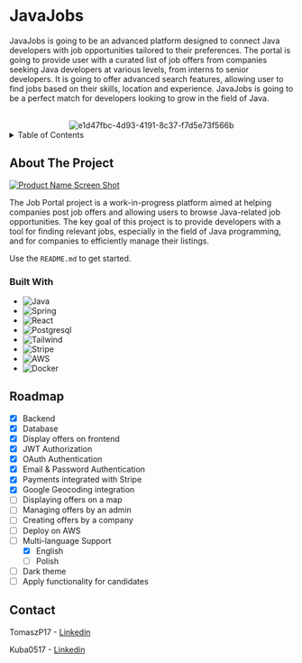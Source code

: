 
# JavaJobs

JavaJobs is going to be an advanced platform designed to connect Java developers with job opportunities tailored to their preferences. The portal is going to provide user with a curated list of job offers from companies seeking Java developers at various levels, from interns to senior developers. It is going to offer advanced search features, allowing user to find jobs based on their skills, location and experience. JavaJobs is going to be a perfect match for developers looking to grow in the field of Java. 

<!-- PROJECT LOGO -->
<br />
<div align="center">
  <img src="https://i.ibb.co/SyQ0mbr/e1d47fbc-4d93-4191-8c37-f7d5e73f566b.png" alt="e1d47fbc-4d93-4191-8c37-f7d5e73f566b" border="0" />
</div>



<!-- TABLE OF CONTENTS -->
<details>
  <summary>Table of Contents</summary>
  <ol>
    <li>
      <a href="#about-the-project">About The Project</a>
      <ul>
        <li><a href="#built-with">Built With</a></li>
      </ul>
    </li>
    <li>
      <a href="#getting-started">Getting Started</a>
      <ul>
        <li><a href="#prerequisites">Prerequisites</a></li>
        <li><a href="#installation">Installation</a></li>
      </ul>
    </li>
    <li><a href="#usage">Usage</a></li>
    <li><a href="#roadmap">Roadmap</a></li>
    <li><a href="#contributing">Contributing</a></li>
    <li><a href="#license">License</a></li>
    <li><a href="#contact">Contact</a></li>
    <li><a href="#acknowledgments">Acknowledgments</a></li>
  </ol>
</details>



<!-- ABOUT THE PROJECT -->
## About The Project

[![Product Name Screen Shot][product-screenshot]](https://example.com)

The Job Portal project is a work-in-progress platform aimed at helping companies post job offers and allowing users to browse Java-related job opportunities. The key goal of this project is to provide developers with a tool for finding relevant jobs, especially in the field of Java programming, and for companies to efficiently manage their listings.

Use the `README.md` to get started.

### Built With

* ![Java][Java]
* ![Spring]
* ![React][React.js]
* ![Postgresql]
* ![Tailwind]
* ![Stripe]
* ![AWS]
* ![Docker]

<!-- ROADMAP -->
## Roadmap

- [x] Backend
- [x] Database
- [x] Display offers on frontend
- [x] JWT Authorization
- [x] OAuth Authentication
- [x] Email & Password Authentication
- [x] Payments integrated with Stripe
- [x] Google Geocoding integration
- [ ] Displaying offers on a map
- [ ] Managing offers by an admin
- [ ] Creating offers by a company 
- [ ] Deploy on AWS 
- [ ] Multi-language Support
    - [X] English
    - [ ] Polish
- [ ] Dark theme
- [ ] Apply functionality for candidates 

<!-- CONTACT -->
## Contact

TomaszP17 - [Linkedin](https://www.linkedin.com/in/tomaszp17)

Kuba0517 - [Linkedin](https://www.linkedin.com/in/jakub-ratuszniak-4685a5211)

<!-- MARKDOWN LINKS & IMAGES -->
<!-- https://www.markdownguide.org/basic-syntax/#reference-style-links -->
[contributors-shield]: https://img.shields.io/github/contributors/othneildrew/Best-README-Template.svg?style=for-the-badge
[contributors-url]: https://github.com/othneildrew/Best-README-Template/graphs/contributors
[forks-shield]: https://img.shields.io/github/forks/othneildrew/Best-README-Template.svg?style=for-the-badge
[forks-url]: https://github.com/othneildrew/Best-README-Template/network/members
[stars-shield]: https://img.shields.io/github/stars/othneildrew/Best-README-Template.svg?style=for-the-badge
[stars-url]: https://github.com/othneildrew/Best-README-Template/stargazers
[issues-shield]: https://img.shields.io/github/issues/othneildrew/Best-README-Template.svg?style=for-the-badge
[issues-url]: https://github.com/othneildrew/Best-README-Template/issues
[license-shield]: https://img.shields.io/github/license/othneildrew/Best-README-Template.svg?style=for-the-badge
[license-url]: https://github.com/othneildrew/Best-README-Template/blob/master/LICENSE.txt
[linkedin-shield]: https://img.shields.io/badge/-LinkedIn-black.svg?style=for-the-badge&logo=linkedin&colorB=555
[linkedin-url]: https://linkedin.com/in/othneildrew
[product-screenshot]: images/screenshot.png
[Next.js]: https://img.shields.io/badge/next.js-000000?style=for-the-badge&logo=nextdotjs&logoColor=white
[Next-url]: https://nextjs.org/
[React.js]: https://img.shields.io/badge/React-20232A?style=for-the-badge&logo=react&logoColor=61DAFB
[React-url]: https://reactjs.org/
[Vue.js]: https://img.shields.io/badge/Vue.js-35495E?style=for-the-badge&logo=vuedotjs&logoColor=4FC08D
[Vue-url]: https://vuejs.org/
[Angular.io]: https://img.shields.io/badge/Angular-DD0031?style=for-the-badge&logo=angular&logoColor=white
[Angular-url]: https://angular.io/
[Svelte.dev]: https://img.shields.io/badge/Svelte-4A4A55?style=for-the-badge&logo=svelte&logoColor=FF3E00
[Svelte-url]: https://svelte.dev/
[Laravel.com]: https://img.shields.io/badge/Laravel-FF2D20?style=for-the-badge&logo=laravel&logoColor=white
[Laravel-url]: https://laravel.com
[Bootstrap.com]: https://img.shields.io/badge/Bootstrap-563D7C?style=for-the-badge&logo=bootstrap&logoColor=white
[Bootstrap-url]: https://getbootstrap.com
[JQuery.com]: https://img.shields.io/badge/jQuery-0769AD?style=for-the-badge&logo=jquery&logoColor=white
[JQuery-url]: https://jquery.com 

[Java]: https://img.shields.io/badge/Java-ED8B00?style=for-the-badge&logo=java&logoColor=white

[Postgresql]: https://img.shields.io/badge/postgresql-4169e1?style=for-the-badge&logo=postgresql&logoColor=white

[Tailwind]: https://img.shields.io/badge/Tailwind_CSS-grey?style=for-the-badge&logo=tailwind-css&logoColor=38B2AC

[Stripe]: https://img.shields.io/badge/Stripe-5469d4?style=for-the-badge&logo=stripe&logoColor=ffffff

[AWS]: https://img.shields.io/badge/AWS-%23FF9900.svg?style=for-the-badge&logo=amazon-aws&logoColor=white

[Docker]: https://img.shields.io/badge/docker-%230db7ed.svg?style=for-the-badge&logo=docker&logoColor=white

[Spring]: https://img.shields.io/badge/spring-%236DB33F.svg?style=for-the-badge&logo=spring&logoColor=white
